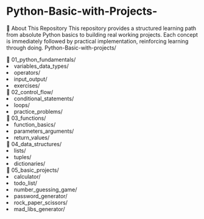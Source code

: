 # Python-Basic-with-Projects-
📖 About This Repository This repository provides a structured learning path from absolute Python basics to building real working projects. Each concept is immediately followed by practical implementation, reinforcing learning through doing.
Python-Basic-with-projects/
<div>
📂 01_python_fundamentals/
       <li> variables_data_types/
       <li> operators/
       <li> input_output/
       <li> exercises/
       </div>
<div>
📂 02_control_flow/
        <li> conditional_statements/
        <li> loops/
        <li> practice_problems/
        </div>
<div>
📂 03_functions/
       <li> function_basics/
       <li> parameters_arguments/
       <li> return_values/
       </div>
<div>
📂 04_data_structures/
       <li> lists/
      <li> tuples/
      <li> dictionaries/
      </div>
<div>
📂 05_basic_projects/
      <li> calculator/
      <li> todo_list/
      <li> number_guessing_game/
      <li> password_generator/
      <li> rock_paper_scissors/
      <li> mad_libs_generator/
      </div>
  <div>
 
